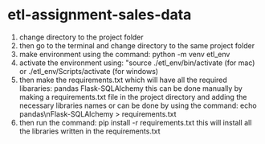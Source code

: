# etl-assignment-sales-data

1. change directory to the project folder
2. then go to the terminal and change directory to the same project folder
3. make environment using the command: python -m venv etl_env
4. activate the environment using: "source ./etl_env/bin/activate (for mac) or ./etl_env/Scripts/activate (for windows)
5. then make the requirements.txt which will have all the required libararies: 
pandas
Flask-SQLAlchemy
this can be done manually by making a requirements.txt file in the project directory and adding the necessary libraries names
or can be done by using the command: echo pandas\\nFlask-SQLAlchemy > requirements.txt
6. then run the command: pip install -r requirements.txt 
this will install all the libraries written in the requirements.txt
